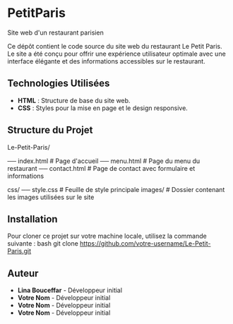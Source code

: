 # PetitParis
Site web d'un restaurant parisien 

Ce dépôt contient le code source du site web du restaurant Le Petit Paris. Le site a été conçu pour offrir une expérience utilisateur optimale avec une interface élégante et des informations accessibles sur le restaurant.

## Technologies Utilisées

- **HTML** : Structure de base du site web.
- **CSS** : Styles pour la mise en page et le design responsive.

## Structure du Projet

Le-Petit-Paris/

── index.html        # Page d'accueil
── menu.html         # Page du menu du restaurant
── contact.html      # Page de contact avec formulaire et informations

css/
── style.css     # Feuille de style principale
images/           # Dossier contenant les images utilisées sur le site

## Installation

Pour cloner ce projet sur votre machine locale, utilisez la commande suivante : bash git clone https://github.com/votre-username/Le-Petit-Paris.git


## Auteur

- **Lina Bouceffar** - Développeur initial
- **Votre Nom** - Développeur initial
- **Votre Nom** - Développeur initial
- **Votre Nom** - Développeur initial

